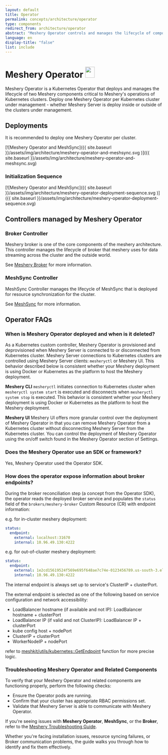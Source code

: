 ```yaml
---
layout: default
title: Operator
permalink: concepts/architecture/operator
type: components
redirect_from: architecture/operator
abstract: "Meshery Operator controls and manages the lifecycle of components deployed inside a kubernetes cluster"
language: en
display-title: "false"
list: include
---
```


<link rel="stylesheet" type="text/css" href="{{ site.baseurl }}/_sass/operator.css">

# Meshery Operator <img src="{{ site.baseurl }}/assets/img/architecture/B203EFA85E89491B.png" width="30" height="35" style="display:inline"/>

Meshery Operator is a Kubernetes Operator that deploys and manages the lifecycle of two Meshery components critical to Meshery's operations of Kubernetes clusters. Deploy one Meshery Operator per Kubernetes cluster under management - whether Meshery Server is deploy inside or outside of the clusters under management. 

## Deployments

It is recommended to deploy one Meshery Operator per cluster.

[![Meshery Operator and MeshSync]({{ site.baseurl }}/assets/img/architecture/meshery-operator-and-meshsync.svg
)]({{ site.baseurl }}/assets/img/architecture/meshery-operator-and-meshsync.svg)

### Initialization Sequence

[![Meshery Operator and MeshSync]({{ site.baseurl }}/assets/img/architecture/meshery-operator-deployment-sequence.svg
)]({{ site.baseurl }}/assets/img/architecture/meshery-operator-deployment-sequence.svg)

## Controllers managed by Meshery Operator

### Broker Controller

Meshery broker is one of the core components of the meshery architecture. This controller manages the lifecycle of broker that meshery uses for data streaming across the cluster and the outside world.

See [Meshery Broker]({{site.baseurl}}/concepts/architecture/broker) for more information.

### MeshSync Controller

MeshSync Controller manages the lifecycle of MeshSync that is deployed for resource synchronization for the cluster.

See [MeshSync]({{site.baseurl}}/concepts/architecture/meshsync) for more information.

## Operator FAQs

### When is Meshery Operator deployed and when is it deleted?  
As a Kubernetes custom controller, Meshery Operator is provisioned and deprovisioned when Meshery Server is connected to or disconnected from Kubernetes cluster. Meshery Server connections to Kubernetes clusters are controlled using Meshery Server clients: `mesheryctl` or Meshery UI.  This behavior described below is consistent whether your Meshery deployment is using Docker or Kubernetes as the platform to host the Meshery deployment.

**Meshery CLI**
`mesheryctl` initiates connection to Kubernetes cluster when `mesheryctl system start` is executed and disconnects when `mesheryctl system stop` is executed. This behavior is consistent whether your Meshery deployment is using Docker or Kubernetes as the platform to host the Meshery deployment.

**Meshery UI**
Meshery UI offers more granular control over the deployment of Meshery Operator in that you can remove Meshery Operator from a Kubernetes cluster without disconnecting Meshery Server from the Kubernetes cluster. You can control the deployment of Meshery Operator using the on/off switch found in the Meshery Operator section of  Settings.

### Does the Meshery Operator use an SDK or framework? 
Yes, Meshery Operator used the Operator SDK.

### How does the operator expose information about broker endpoints?

During the broker reconciliation step (a concept from the Operator SDK), the operator reads the deployed broker service and populates the `status` field of the `brokers/meshery-broker` Custom Resource (CR) with endpoint information:

e.g. for in-cluster meshery deployment:
```yaml
status:
  endpoint:
    external: localhost:31670
    internal: 10.96.49.130:4222
```

e.g. for out-of-cluster meshery deployment:
```yaml
status:
  endpoint:
    external: 1e2cd15619524f569e695f648ae7c74e-0123456789.us-south-3.elb.cloud-provider.com:4222
    internal: 10.96.49.130:4222
```

The internal endpoint is always set up to service's ClusterIP + clusterPort.

The external endpoint is selected as one of the following based on service configuration and network accessibility: 

- LoadBalancer hostname (if available and not IP): LoadBalancer hostname + clusterPort
- LoadBalancer IP (if valid and not ClusterIP): LoadBalancer IP + clusterPort
- kube config host + nodePort
- ClusterIP + clusterPort
- WorkerNodeIP + nodePort

refer to [meshkit/utils/kubernetes::GetEndpoint](https://github.com/meshery/meshkit/blob/master/utils/kubernetes/service.go) function for more precise logic.

### Troubleshooting Meshery Operator and Related Components

To verify that your Meshery Operator and related components are functioning properly, perform the following checks:

- Ensure the Operator pods are running.
- Confirm that your cluster has appropriate RBAC permissions set.
- Validate that Meshery Server is able to communicate with Meshery Operator.

If you're seeing issues with **Meshery Operator**, **MeshSync**, or the **Broker**, refer to the [Meshery Troubleshooting Guide](https://docs.meshery.io/guides/troubleshooting/meshery-operator-meshsync).

Whether you're facing installation issues, resource syncing failures, or Broker communication problems, the guide walks you through how to identify and fix them effectively.

